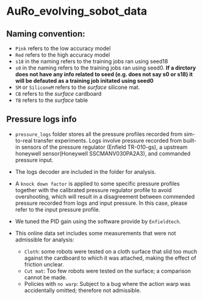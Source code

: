 # AuRo_evolving_sobot_data
## Naming convention:
- `Pink` refers to the low accuracy model
- `Red` refers to the high accuracy model
- `s18` in the naming refers to the training jobs ran using seed18
- `s0` in the naming refers to the training jobs ran using seed0. **If a dirctory does not have any info related to seed (e.g. does not say s0 or s18) it will be defauted as a training job initated using seed0**
- `SM` or `SiliconeM` refers to the *surface* silicone mat.
- `CB` refers to the *surface* cardboard
- `TB` refers to the *surface* table

## Pressure logs info
- `pressure_logs` folder stores all the pressure profiles recorded from sim-to-real transfer experiments. Logs involve pressure recorded from built-in sensors of the pressure regulator (Enfield TR-010-gs), a upstream honeywell sensor(Honeywell SSCMANV030PA2A3), and commanded pressure input. 

- The logs decoder are included in the folder for analysis.

- A `knock down factor` is applied to some specific pressure profiles together with the calibrated pressure regulator profile to avoid overshooting, which will result in a disagreement between commended pressure recorded from logs and input pressure. In this case, please refer to the input pressure profile.
- We tuned the PID gain using the software provide by `Enfieldtech`.
  
- This online data set includes some measurements that were not admissible for analysis: 
  - `Cloth`: some robots were tested on a cloth surface that slid too much against the cardboard to which it was attached, making the effect of friction unclear.
  - `Cut mat`: Too few robots were tested on the surface; a comparison cannot be made.
  - Policies with `no warp`: Subject to a bug where the action warp was accidentally omitted; therefore not admissible.